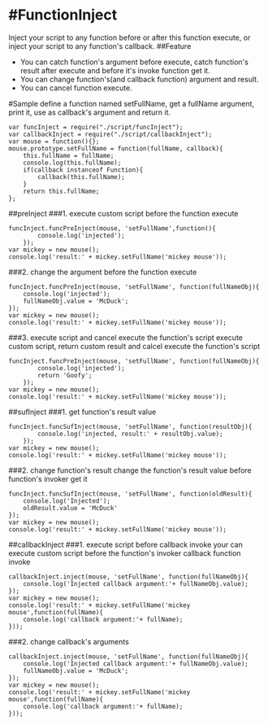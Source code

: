 #FunctionInject
==============
Inject your script to any function before or after this function execute, or inject your script to any function's callback.
##Feature
* You can catch function's argument before execute, catch function's result after execute and before it's invoke function get it.
* You can change function's(and callback function) argument and result.
* You can cancel function execute.

#Sample
define a function named setFullName, get a fullName argument, print it, use as callback's argument and return it.
```Node
var funcInject = require("./script/funcInject");
var callbackInject = require("./script/callbackInject");
var mouse = function(){};
mouse.prototype.setFullName = function(fullName, callback){
    this.fullName = fullName;
    console.log(this.fullName);
    if(callback instanceof Function){
        callback(this.fullName);
    }
    return this.fullName;
};
```
##preInject
###1. execute custom script before the function execute
```Node
funcInject.funcPreInject(mouse, 'setFullName',function(){
        console.log('injected');
    });
var mickey = new mouse();
console.log('result:' + mickey.setFullName('mickey mouse'));
```
###2. change the argument before the function execute
```Node
funcInject.funcPreInject(mouse, 'setFullName', function(fullNameObj){
    console.log('injected');
    fullNameObj.value = 'McDuck';
});
var mickey = new mouse();
console.log('result:' + mickey.setFullName('mickey mouse'));
```
###3. execute script and cancel execute the function's script 
execute custom script, return custom result and calcel execute the function's script
```Node
funcInject.funcPreInject(mouse, 'setFullName', function(fullNameObj){
        console.log('injected');
        return 'Goofy';
    });
var mickey = new mouse();
console.log('result:' + mickey.setFullName('mickey mouse'));
```

##sufInject
###1. get function's result value
```Node
funcInject.funcSufInject(mouse, 'setFullName', function(resultObj){
        console.log('injected, result:' + resultObj.value);
    });
var mickey = new mouse();
console.log('result:' + mickey.setFullName('mickey mouse'));
```
###2. change function's result
change the function's result value before function's invoker get it
```Node
funcInject.funcSufInject(mouse, 'setFullName', function(oldResult){
    console.log('Injected');
    oldResult.value = 'McDuck'
});
var mickey = new mouse();
console.log('result:' + mickey.setFullName('mickey mouse'));
```

##callbackInject
###1. execute script before callback invoke
your can execute custom script before the function's invoker callback function invoke
```Node
callbackInject.inject(mouse, 'setFullName', function(fullNameObj){
    console.log('Injected callback argument:'+ fullNameObj.value);
});
var mickey = new mouse();
console.log('result:' + mickey.setFullName('mickey mouse',function(fullName){
    console.log('callback argument:'+ fullName);
}));
```
###2. change callback's arguments
```Node
callbackInject.inject(mouse, 'setFullName', function(fullNameObj){
    console.log('Injected callback argument:'+ fullNameObj.value);
    fullNameObj.value = 'McDuck';
});
var mickey = new mouse();
console.log('result:' + mickey.setFullName('mickey mouse',function(fullName){
    console.log('callback argument:'+ fullName);
}));
```
